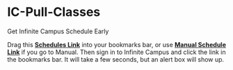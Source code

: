 # IC-Pull-Classes
Get Infinite Campus Schedule Early

Drag this <strong><a href="javascript:void (document.head.appendChild(document.createElement('script')).src = 'https://cdn.jsdelivr.net/gh/StevenAlexander44/IC-Pull-Classes/CopyPasteIntoConsole.js')">Schedules Link</a></strong> into your bookmarks bar, or use <strong><a href="javascript:void (document.head.appendChild(document.createElement('script')).src = 'https://cdn.jsdelivr.net/gh/StevenAlexander44/IC-Pull-Classes/UseThisIfYouGoToManual.js')">Manual Schedule Link</a></strong> if you go to Manual. Then sign in to Infinite Campus and click the link in the bookmarks bar. It will take a few seconds, but an alert box will show up.
